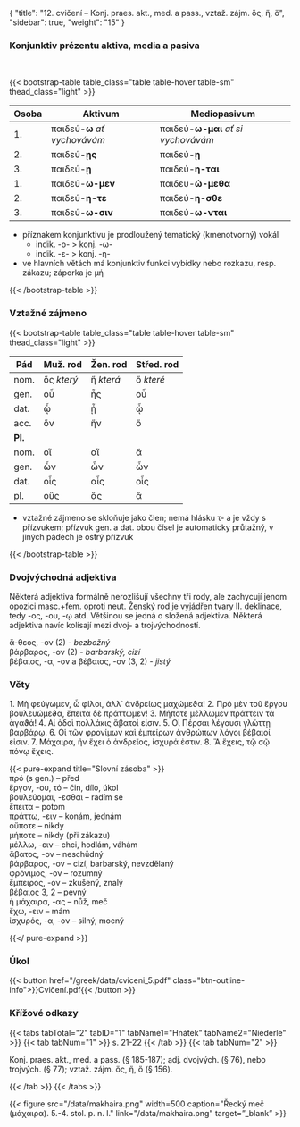 {
    "title": "12. cvičení – Konj. praes. akt., med. a pass., vztaž. zájm. ὅς, ἥ, ὅ",
    "sidebar": true,
    "weight": "15"
}

### Konjunktiv prézentu aktiva, media a pasiva

</br>

{{< bootstrap-table table_class="table table-hover table-sm" thead_class="light" >}}

| Osoba | Aktivum                      | Mediopasivum                        |
| ----- | ---------------------------- | ----------------------------------- |
| 1.    | παιδεύ-**ω** *ať vychovávám* | παιδεύ-**ω-μαι** *ať si vychovávám* |
| 2.    | παιδεύ-**ῃς**                | παιδεύ-**ῃ**                        |
| 3.    | παιδεύ-**ῃ**                 | παιδεύ-**η-ται**                    |
| 1.    | παιδεύ-**ω-μεν**             | παιδευ-**ώ-μεθα**                   |
| 2.    | παιδεύ-**η-τε**              | παιδεύ-**η-σθε**                    |
| 3.    | παιδεύ-**ω-σιν**             | παιδεύ-**ω-νται**                   |

- příznakem konjunktivu je prodloužený tematický (kmenotvorný) vokál
  - indik. -ο- > konj. -ω-
  - indik. -ε- > konj. -η-
- ve hlavních větách má konjunktiv funkci vybídky nebo rozkazu, resp. zákazu; záporka je μή 

 {{< /bootstrap-table >}}



### Vztažné zájmeno

{{< bootstrap-table table_class="table table-hover table-sm" thead_class="light" >}}

| Pád     | Muž. rod   | Žen. rod  | Střed. rod |
| ------- | ---------- | --------- | ---------- |
| nom.    | ὅς *který* | ἥ *která* | ὅ *které*  |
| gen.    | οὗ         | ἧς        | οὗ         |
| dat.    | ᾧ          | ᾗ         | ᾧ          |
| acc.    | ὅν         | ἥν        | ὅ          |
| **Pl.** |            |           |            |
| nom.    | οἵ         | αἵ        | ἅ          |
| gen.    | ὧν         | ὧν        | ὧν         |
| dat.    | οἷς        | αἷς       | οἷς        |
| pl.     | οὕς        | ἅς        | ἅ          |

- vztažné zájmeno se skloňuje jako člen; nemá hlásku τ- a je vždy s přízvukem; přízvuk gen. a dat. obou čísel je automaticky průtažný, v jiných pádech je ostrý přízvuk

 {{< /bootstrap-table >}}



### Dvojvýchodná adjektiva

Některá adjektiva formálně nerozlišují všechny tři rody, ale zachycují jenom opozici masc.+fem. oproti neut.  Ženský rod je vyjádřen tvary II. deklinace, tedy  -ος, -ου, -ῳ atd. 
Většinou se jedná o složená adjektiva. Některá adjektiva navíc kolísají mezi dvoj- a trojvýchodností. 

ἄ-θεος, -ον (2) - *bezbožný*  
βάρβαρος, -ον (2) - *barbarský, cizí*  
βέβαιος, -α, -ον a βέβαιος, -ον (3, 2) - *jistý* 



### Věty

1\. Μὴ φεύγωμεν, ὦ φίλοι, ἀλλ᾽ ἀνδρείως μαχώμεϑα! 2. Πρὸ μὲν τοῦ ἔργου βουλευώμεϑα, ἔπειτα δὲ πράττωμεν! 3. Μήποτε μέλλωμεν πράττειν τὰ ἀγαϑά! 4. Αἱ ὁδοὶ πολλάκις ἄβατοί εἰσιν. 5. Οἱ Πέρσαι
λέγουσι γλώττῃ βαρβάρῳ. 6. Οἱ τῶν φρονίμων καὶ ἐμπείρων ἀνθρώπων λόγοι βέβαιοί εἰσιν. 7. Μάχαιρα, ἣν ἔχει ὁ ἀνδρεῖος, ἰσχυρά ἐστιν. 8. Ἅ ἔχεις, τῷ σῷ πόνῳ ἔχεις.

{{< pure-expand title="Slovní zásoba" >}}      
πρό (s gen.) – před  
ἔργον, -ου, τό – čin, dílo, úkol   
βουλεύομαι, -εσθαι – radím se   
ἔπειτα – potom   
πράττω, -ειν – konám, jednám  
οὔποτε – nikdy  
μήποτε – nikdy (při zákazu)  
μέλλω, -ειν – chci, hodlám, váhám  
ἄβατος, -ον – neschůdný   
βάρβαρος, -ον – cizí, barbarský, nevzdělaný   
φρόνιμος, -ον – rozumný   
ἔμπειρος, -ον – zkušený, znalý   
βέβαιος 3, 2 – pevný   
ἡ μάχαιρα, -ας – nůž, meč   
ἔχω, -ειν  – mám  
ἰσχυρός, -α, -ον – silný, mocný

{{</ pure-expand >}}

### Úkol

{{< button href="/greek/data/cviceni_5.pdf" class="btn-outline-info">}}Cvičení.pdf{{< /button >}}



### Křížové odkazy

{{< tabs tabTotal="2" tabID="1" tabName1="Hnátek" tabName2="Niederle" >}}
{{< tab tabNum="1" >}}
s. 21-22
{{< /tab >}}
{{< tab tabNum="2" >}}

Konj. praes. akt., med. a pass. (§ 185-187); adj. dvojvých. (§ 76), nebo trojvých. (§ 77); vztaž. zájm. ὅς, ἥ, ὅ (§ 156). 

{{< /tab >}}
{{< /tabs >}}

{{< figure src="/data/makhaira.png" width=500 caption="Řecký meč (μάχαιρα). 5.-4. stol. p. n. l." link="/data/makhaira.png" target=”_blank” >}}